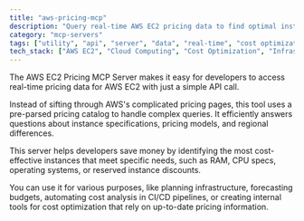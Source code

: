 ```yaml
---
title: "aws-pricing-mcp"
description: "Query real-time AWS EC2 pricing data to find optimal instances based on specifications, regions, and pricing models."
category: "mcp-servers"
tags: ["utility", "api", "server", "data", "real-time", "cost optimization", "AWS pricing"]
tech_stack: ["AWS EC2", "Cloud Computing", "Cost Optimization", "Infrastructure as Code", "API Integration", "AWS Pricing Catalog"]
---
```


The AWS EC2 Pricing MCP Server makes it easy for developers to access real-time pricing data for AWS EC2 with just a simple API call. 

Instead of sifting through AWS's complicated pricing pages, this tool uses a pre-parsed pricing catalog to handle complex queries. It efficiently answers questions about instance specifications, pricing models, and regional differences. 

This server helps developers save money by identifying the most cost-effective instances that meet specific needs, such as RAM, CPU specs, operating systems, or reserved instance discounts. 

You can use it for various purposes, like planning infrastructure, forecasting budgets, automating cost analysis in CI/CD pipelines, or creating internal tools for cost optimization that rely on up-to-date pricing information.